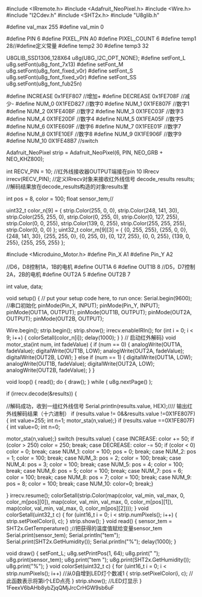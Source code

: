 #include <IRremote.h> #include <Adafruit_NeoPixel.h> #include <Wire.h> #include "I2Cdev.h" #include <SHT2x.h> #include "U8glib.h"

#define val_max 255 #define val_min 0

#define PIN 6 #define PIXEL_PIN A0 #define PIXEL_COUNT 6 #define temp1 28//#define定义常量 #define temp2 30 #define temp3 32

U8GLIB_SSD1306_128X64 u8g(U8G_I2C_OPT_NONE); #define setFont_L u8g.setFont(u8g_font_7x13) #define setFont_M u8g.setFont(u8g_font_fixed_v0r) #define setFont_S u8g.setFont(u8g_font_fixed_v0r) #define setFont_SS u8g.setFont(u8g_font_fub25n)

#define INCREASE 0x1FEF807 //增加+ #define DECREASE 0x1FE708F //减少- #define NUM_0 0X1FED827 //数字0 #define NUM_1 0X1FE807F //数字1 #define NUM_2 0X1FE40BF //数字2 #define NUM_3 0X1FEC03F //数字3 #define NUM_4 0X1FE20DF //数字4 #define NUM_5 0X1FEA05F //数字5 #define NUM_6 0X1FE609F //数字6 #define NUM_7 0X1FEE01F //数字7 #define NUM_8 0X1FE10EF //数字8 #define NUM_9 0X1FE906F //数字9 #define NUM_10 0X1FE48B7 //switch

Adafruit_NeoPixel strip = Adafruit_NeoPixel(6, PIN, NEO_GRB + NEO_KHZ800);

int RECV_PIN = 10; //红外线接收器OUTPUT端接在pin 10 IRrecv irrecv(RECV_PIN); //定义IRrecv对象来接收红外线信号 decode_results results; //解码结果放在decode_results构造的对象results里

int pos = 8, color = 100; float sensor_tem;//

uint32_t color_n[9] = { strip.Color(255, 0, 0), strip.Color(248, 141, 30), strip.Color(255, 255, 0), strip.Color(0, 255, 0), strip.Color(0, 127, 255), strip.Color(0, 0, 255), strip.Color(139, 0, 255), strip.Color(255, 255, 255), strip.Color(0, 0, 0) }; uint32_t color_m[9][3] = { {0, 255, 255}, {255, 0, 0}, {248, 141, 30}, {255, 255, 0}, {0, 255, 0}, {0, 127, 255}, {0, 0, 255}, {139, 0, 255}, {255, 255, 255} };

#include <Microduino_Motor.h> #define Pin_X A1 #define Pin_Y A2

//D6，D8控制1A，1B的电机 #define OUT1A 6 #define OUT1B 8 //D5，D7控制2A，2B的电机 #define OUT2A 5 #define OUT2B 7

int value, data;

void setup() { // put your setup code here, to run once: Serial.begin(9600); //串口初始化 pinMode(Pin_X, INPUT); pinMode(Pin_Y, INPUT); pinMode(OUT1A, OUTPUT); pinMode(OUT1B, OUTPUT); pinMode(OUT2A, OUTPUT); pinMode(OUT2B, OUTPUT);

Wire.begin(); strip.begin(); strip.show(); irrecv.enableIRIn(); for (int i = 0; i < 9; i++) { colorSetall(color_n[i]); delay(1000); } } // 启动红外解码} void motor_sta(int num, int fadeValue) { if (num == 0) { analogWrite(OUT1A, fadeValue); digitalWrite(OUT1B, LOW); analogWrite(OUT2A, fadeValue); digitalWrite(OUT2B, LOW); } else if (num == 1) { digitalWrite(OUT1A, LOW); analogWrite(OUT1B, fadeValue); digitalWrite(OUT2A, LOW); analogWrite(OUT2B, fadeValue); } }

void loop() { read(); do { draw(); } while ( u8g.nextPage() );

if (irrecv.decode(&results)) {

//解码成功，收到一组红外线信号 Serial.println(results.value, HEX);//// 输出红外线解码结果（十六进制） if (results.value != 0&&results.value !=0X1FE807F) { int value=255; int n=1; motor_sta(n,value);} if (results.value ==0X1FE807F) { int value=0; int n=0;

motor_sta(n,value);} switch (results.value) { case INCREASE: color += 50; if (color > 250) color = 250; break; case DECREASE: color -= 50; if (color < 0) color = 0; break; case NUM_1: color = 100; pos = 0; break; case NUM_2: pos = 1; color = 100; break; case NUM_3: pos = 2; color = 100; break; case NUM_4: pos = 3; color = 100; break; case NUM_5: pos = 4; color = 100; break; case NUM_6: pos = 5; color = 100; break; case NUM_7: pos = 6; color = 100; break; case NUM_8: pos = 7; color = 100; break; case NUM_9: pos = 8; color = 100; break; case NUM_10: color=0; break;}

} irrecv.resume(); colorSetall(strip.Color(map(color, val_min, val_max, 0, color_m[pos][0]), map(color, val_min, val_max, 0, color_m[pos][1]), map(color, val_min, val_max, 0, color_m[pos][2]))); } void colorSetall(uint32_t c) { for (uint16_t i = 0; i < strip.numPixels(); i++) { strip.setPixelColor(i, c); } strip.show(); } void read() { sensor_tem = SHT2x.GetTemperature() ;//把获得的温度值赋给变量sensor_tem Serial.print(sensor_tem); Serial.println("tem"); Serial.print(SHT2x.GetHumidity()); Serial.println("%"); delay(1000); }

void draw() { setFont_L; u8g.setPrintPos(1, 64); u8g.print(" "); u8g.print(sensor_tem); u8g.print("tem "); u8g.print(SHT2x.GetHumidity()); u8g.print("%"); } void colorSet(uint32_t c) { for (uint16_t i = 0; i < strip.numPixels(); i++) //从0自增到LED灯个数减1 { strip.setPixelColor(i, c); //此函数表示将第i个LED点亮 } strip.show(); //LED灯显示 }
1FeexV6bAHb8ybZjqQMjJrcCrHGW9sb6uF
